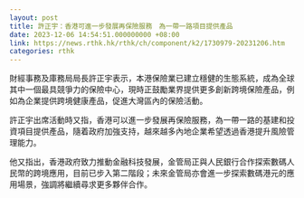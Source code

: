 ```yaml
---
layout: post
title: 許正宇：香港可進一步發展再保險服務　為一帶一路項目提供產品
date: 2023-12-06 14:54:51.000000000 +08:00
link: https://news.rthk.hk/rthk/ch/component/k2/1730979-20231206.htm
categories: rthk
---
```


財經事務及庫務局局長許正宇表示，本港保險業已建立穩健的生態系統，成為全球其中一個最具競爭力的保險中心，現時正鼓勵業界提供更多創新跨境保險產品，例如為企業提供跨境健康產品，促進大灣區內的保險活動。

許正宇出席活動時又指，香港可以進一步發展再保險服務，為一帶一路的基建和投資項目提供產品，隨着政府加強支持，越來越多內地企業希望透過香港提升風險管理能力。

他又指出，香港政府致力推動金融科技發展，金管局正與人民銀行合作探索數碼人民幣的跨境應用，目前已步入第二階段；未來金管局亦會進一步探索數碼港元的應用場景，強調將繼續尋求更多夥伴合作。
